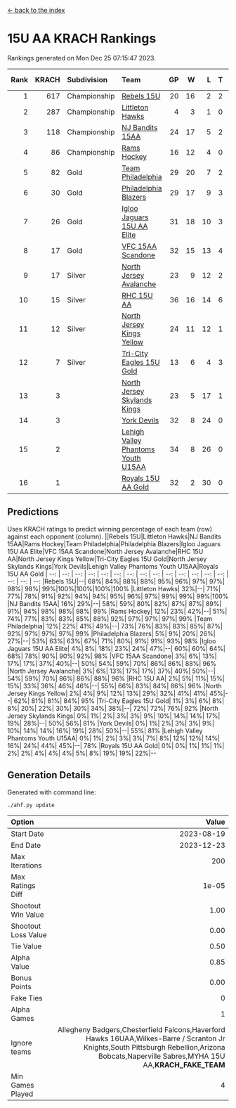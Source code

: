 [<- back to the index](readme.md)
# 15U AA KRACH Rankings
Rankings generated on Mon Dec 25 07:15:47 2023.

Rank|KRACH|Subdivision|Team|GP|W|L|T|OTW|OTL|SoS|Exp Wins|Win Diff
---:|---:|:---|:---|---:|---:|---:|---:|---:|---:|---:|---:|---:
1|617|Championship|[Rebels 15U](https://gamesheetstats.com/seasons/3659/teams/140654/schedule)|20|16|2|2|0|1|451|17.8|-0.0
2|287|Championship|[Littleton Hawks](https://gamesheetstats.com/seasons/3659/teams/177078/schedule)|4|3|1|0|0|0|156|3.8|-0.0
3|118|Championship|[NJ Bandits 15AA](https://gamesheetstats.com/seasons/3659/teams/140648/schedule)|24|17|5|2|0|1|99|18.9|0.0
4|86|Championship|[Rams Hockey](https://gamesheetstats.com/seasons/3659/teams/140653/schedule)|16|12|4|0|2|2|282|12.9|0.0
5|82|Gold|[Team Philadelphia](https://gamesheetstats.com/seasons/3659/teams/140657/schedule)|29|20|7|2|1|0|95|21.9|0.0
6|30|Gold|[Philadelphia Blazers](https://gamesheetstats.com/seasons/3659/teams/140652/schedule)|29|17|9|3|5|1|28|19.4|0.0
7|26|Gold|[Igloo Jaguars 15U AA Elite](https://gamesheetstats.com/seasons/3659/teams/140645/schedule)|31|18|10|3|2|2|26|20.4|0.0
8|17|Gold|[VFC 15AA Scandone](https://gamesheetstats.com/seasons/3659/teams/140659/schedule)|32|15|13|4|2|4|175|17.9|0.0
9|17|Silver|[North Jersey Avalanche](https://gamesheetstats.com/seasons/3659/teams/140649/schedule)|23|9|12|2|2|1|231|10.9|0.0
10|15|Silver|[RHC 15U AA](https://gamesheetstats.com/seasons/3659/teams/140655/schedule)|36|16|14|6|0|4|31|19.9|0.0
11|12|Silver|[North Jersey Kings Yellow](https://gamesheetstats.com/seasons/3659/teams/140650/schedule)|24|11|12|1|1|0|52|12.4|0.0
12|7|Silver|[Tri-City Eagles 15U Gold](https://gamesheetstats.com/seasons/3659/teams/140658/schedule)|13|6|4|3|0|0|9|8.4|0.0
13|3||[North Jersey Skylands Kings](https://gamesheetstats.com/seasons/3659/teams/140651/schedule)|23|5|17|1|0|1|98|6.4|0.0
14|3||[York Devils](https://gamesheetstats.com/seasons/3659/teams/140660/schedule)|32|8|24|0|2|2|43|8.9|0.0
15|2||[Lehigh Valley Phantoms Youth U15AA](https://gamesheetstats.com/seasons/3659/teams/140646/schedule)|34|8|26|0|0|1|21|8.9|0.0
16|1||[Royals 15U AA Gold](https://gamesheetstats.com/seasons/3659/teams/140656/schedule)|32|2|30|0|2|0|26|2.9|0.0

## Predictions
Uses KRACH ratings to predict winning percentage of each team (row) against each opponent (column).
||Rebels 15U|Littleton Hawks|NJ Bandits 15AA|Rams Hockey|Team Philadelphia|Philadelphia Blazers|Igloo Jaguars 15U AA Elite|VFC 15AA Scandone|North Jersey Avalanche|RHC 15U AA|North Jersey Kings Yellow|Tri-City Eagles 15U Gold|North Jersey Skylands Kings|York Devils|Lehigh Valley Phantoms Youth U15AA|Royals 15U AA Gold
| --: | --: | --: | --: | --: | --: | --: | --: | --: | --: | --: | --: | --: | --: | --: | --: | --: 
|Rebels 15U|--| 68%| 84%| 88%| 88%| 95%| 96%| 97%| 97%| 98%| 98%| 99%|100%|100%|100%|100%
|Littleton Hawks| 32%|--| 71%| 77%| 78%| 91%| 92%| 94%| 94%| 95%| 96%| 97%| 99%| 99%| 99%|100%
|NJ Bandits 15AA| 16%| 29%|--| 58%| 59%| 80%| 82%| 87%| 87%| 89%| 91%| 94%| 98%| 98%| 98%| 99%
|Rams Hockey| 12%| 23%| 42%|--| 51%| 74%| 77%| 83%| 83%| 85%| 88%| 92%| 97%| 97%| 97%| 99%
|Team Philadelphia| 12%| 22%| 41%| 49%|--| 73%| 76%| 83%| 83%| 85%| 87%| 92%| 97%| 97%| 97%| 99%
|Philadelphia Blazers|  5%|  9%| 20%| 26%| 27%|--| 53%| 63%| 63%| 67%| 71%| 80%| 91%| 91%| 93%| 98%
|Igloo Jaguars 15U AA Elite|  4%|  8%| 18%| 23%| 24%| 47%|--| 60%| 60%| 64%| 68%| 78%| 90%| 90%| 92%| 98%
|VFC 15AA Scandone|  3%|  6%| 13%| 17%| 17%| 37%| 40%|--| 50%| 54%| 59%| 70%| 86%| 86%| 88%| 96%
|North Jersey Avalanche|  3%|  6%| 13%| 17%| 17%| 37%| 40%| 50%|--| 54%| 59%| 70%| 86%| 86%| 88%| 96%
|RHC 15U AA|  2%|  5%| 11%| 15%| 15%| 33%| 36%| 46%| 46%|--| 55%| 66%| 83%| 84%| 86%| 96%
|North Jersey Kings Yellow|  2%|  4%|  9%| 12%| 13%| 29%| 32%| 41%| 41%| 45%|--| 62%| 81%| 81%| 84%| 95%
|Tri-City Eagles 15U Gold|  1%|  3%|  6%|  8%|  8%| 20%| 22%| 30%| 30%| 34%| 38%|--| 72%| 72%| 76%| 92%
|North Jersey Skylands Kings|  0%|  1%|  2%|  3%|  3%|  9%| 10%| 14%| 14%| 17%| 19%| 28%|--| 50%| 56%| 81%
|York Devils|  0%|  1%|  2%|  3%|  3%|  9%| 10%| 14%| 14%| 16%| 19%| 28%| 50%|--| 55%| 81%
|Lehigh Valley Phantoms Youth U15AA|  0%|  1%|  2%|  3%|  3%|  7%|  8%| 12%| 12%| 14%| 16%| 24%| 44%| 45%|--| 78%
|Royals 15U AA Gold|  0%|  0%|  1%|  1%|  1%|  2%|  2%|  4%|  4%|  4%|  5%|  8%| 19%| 19%| 22%|--

## Generation Details

Generated with command line:
```
./ahf.py update
```

| Option | Value |
| :----- | ----: |
| Start Date | 2023-08-19 |
| End Date | 2023-12-23 |
| Max Iterations | 200 |
| Max Ratings Diff | 1e-05 |
| Shootout Win Value | 1.00 |
| Shootout Loss Value | 0.00 |
| Tie Value | 0.50 |
| Alpha Value | 0.85 |
| Bonus Points | 0.00 |
| Fake Ties | 0 |
| Alpha Games | 1 |
| Ignore teams | Allegheny Badgers,Chesterfield Falcons,Haverford Hawks 16UAA,Wilkes-Barre / Scranton Jr Knights,South Pittsburgh Rebellion,Arizona Bobcats,Naperville Sabres,MYHA 15U AA,__KRACH_FAKE_TEAM__ |
| Min Games Played | 4 |

